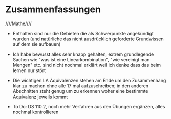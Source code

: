 # Zusammenfassungen
////Mathe////

- Enthalten sind nur die Gebieten die als Schwerpunkte angekündigt wurden (und natürliche das nicht ausdrücklich geforderte Grundwissen auf dem sie aufbauen)

- Ich habe bewusst alles sehr knapp gehalten, extrem grundlegende Sachen wie "was ist eine Linearkombination", "wie vereinigt man Mengen" etc. sind nicht nochmal erklärt weil ich denke dass das beim lernen nur stört

- Die wichtigen LA Äquivalenzen stehen am Ende um den Zusammenhang klar zu machen ohne alle 17 mal aufzuschreiben; in den anderen Abschnitten steht genug um zu erkennen woher eine bestimmte Äquivalenz jeweils kommt 

- To Do: DS 110.2, noch mehr Verfahren aus den Übungen ergänzen, alles nochmal kontrollieren 
